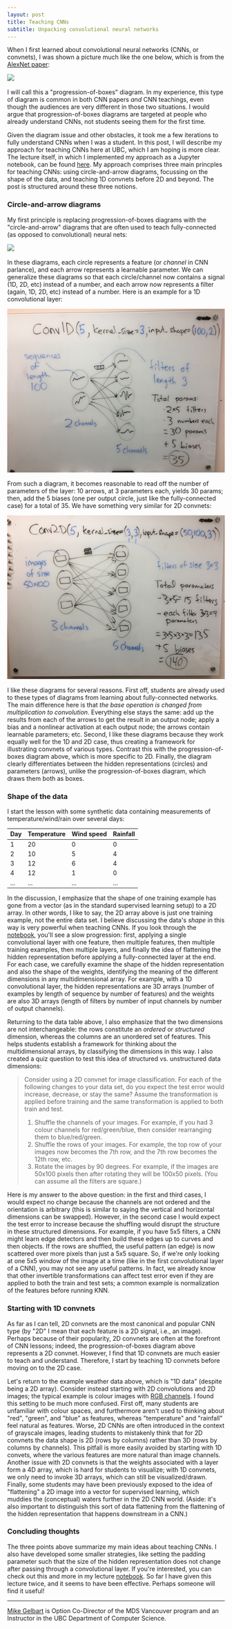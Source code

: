 ```yaml
---
layout: post
title: Teaching CNNs
subtitle: Unpacking convolutional neural networks
---
```


When I first learned about convolutional neural networks (CNNs, or convnets), I was shown a picture much like the one below, which is from the [AlexNet paper](https://papers.nips.cc/paper/4824-imagenet-classification-with-deep-convolutional-neural-networks.pdf):

![](https://cdn-images-1.medium.com/max/1600/1*qyc21qM0oxWEuRaj-XJKcw.png)

I will call this a "progression-of-boxes" diagram. In my experience, this type of diagram is common in both CNN papers _and_ CNN teachings, even though the audiences are very different in those two situations. I would argue that progression-of-boxes diagrams are targeted at people who already understand CNNs, not students seeing them for the first time.

Given the diagram issue and other obstacles, it took me a few iterations to fully understand CNNs when I was a student. In this post, I will describe my approach for teaching CNNs here at UBC, which I am hoping is more clear. The lecture itself, in which I implemented my approach as a Jupyter notebook, can be found [here](https://github.com/UBC-MDS/DSCI_572_sup-learn-2_public/blob/master/lectures/lecture7.ipynb). My approach comprises three main princples for teaching CNNs: using circle-and-arrow diagrams, focussing on the shape of the data, and teaching 1D convnets before 2D and beyond. The post is structured around these three notions.

### Circle-and-arrow diagrams

My first principle is replacing progression-of-boxes diagrams with the "circle-and-arrow" diagrams that are often used to teach fully-connected (as opposed to convolutional) neural nets:

![](https://upload.wikimedia.org/wikipedia/commons/4/46/Colored_neural_network.svg)

In these diagrams, each circle represents a feature (or _channel_ in CNN parlance), and each arrow represents a learnable parameter. We can generalize these diagrams so that each circle/channel now contains a signal (1D, 2D, etc) instead of a number, and each arrow now represents a filter (again, 1D, 2D, etc) instead of a number. Here is an example for a 1D convolutional layer:

![](../img/blog/CNN/Conv1D.png)

From such a diagram, it becomes reasonable to read off the number of parameters of the layer: 10 arrows, at 3 parameters each, yields 30 params; then, add the 5 biases (one per output circle, just like the fully-connected case) for a total of 35. We have something very similar for 2D convnets:

![](../img/blog/CNN/Conv2D.png)

I like these diagrams for several reasons. First off, students are already used to these types of diagrams from learning about fully-connected networks. The main difference here is that _the base operation is changed from multiplication to convolution_. Everything else stays the same: add up the results from each of the arrows to get the result in an output node; apply a bias and a nonlinear activation at each output node; the arrows contain learnable parameters; etc. Second, I like these diagrams because they work equally well for the 1D and 2D case, thus creating a framework for illustrating convnets of various types. Contrast this with the progression-of-boxes diagram above, which is more specific to 2D. Finally, the diagram clearly differentiates between the hidden representations (circles) and parameters (arrows), unlike the progression-of-boxes diagram, which draws them both as boxes. 


### Shape of the data

I start the lesson with some synthetic data containing measurements of temperature/wind/rain over several days:

| Day | Temperature | Wind speed | Rainfall |
|-----|-----|---------------|-------|
|  1   | 20  | 0           |   0 |
|  2   | 10  |  5           | 4  |
|  3    | 12  | 6          |  4 |
|  4    |  12 |  1         |  0 |
| ...  | ...  | ... | ... |

In the discussion, I emphasize that the shape of one training example has gone from a vector (as in the standard supervised learning setup) to a 2D array. In other words, I like to say, the 2D array above is just one training example, not the entire data set. I believe discussing the data's _shape_ in this way is very powerful when teaching CNNs. If you look through the [notebook](https://github.com/UBC-MDS/DSCI_572_sup-learn-2_public/blob/master/lectures/lecture7.ipynb), you'll see a slow progression: first, applying a single convolutional layer with one feature, then multiple features, then multiple training examples, then multiple layers, and finally the idea of flattening the hidden representation before applying a fully-connected layer at the end. For each case, we carefully examine the shape of the hidden representation and also the shape of the weights, identifying the meaning of the different dimensions in any multidimensional array. For example, with a 1D convolutional layer, the hidden representations are 3D arrays (number of examples by length of sequence by number of features) and the weights are also 3D arrays (length of filters by number of input channels by number of output channels).  

Returning to the data table above, I also emphasize that the two dimensions are not interchangeable: the rows constitute an _ordered_ or _structured_ dimension, whereas the columns are an unordered set of features. This helps students establish a framework for thinking about the multidimensional arrays, by classifying the dimensions in this way. I also created a quiz question to test this idea of structured vs. unstructured data dimensions:

> Consider using a 2D convnet for image classification. For each of the following changes to your data set, do you expect the test error would increase, decrease, or stay the same? Assume the transformation is applied before training and the same transformation is applied to both train and test. 
> 
> 1. Shuffle the channels of your images. For example, if you had 3 colour channels for red/green/blue, then consider rearranging them to blue/red/green.
> 2. Shuffle the rows of your images. For example, the top row of your images now becomes the 7th row, and the 7th row becomes the 12th row, etc.
> 3. Rotate the images by 90 degrees. For example, if the images are 50x100 pixels then after rotating they will be 100x50 pixels. (You can assume all the filters are square.)

Here is my answer to the above question: in the first and third cases, I would expect no change because the channels are not ordered and the orientation is arbitrary (this is similar to saying the vertical and horizontal dimensions can be swapped). However, in the second case I would expect the test error to increase because the shuffling would disrupt the structure in these structured dimensions. For example, if you have 5x5 filters, a CNN might learn edge detectors and then build these edges up to curves and then objects. If the rows are shuffled, the useful pattern (an edge) is now scattered over more pixels than just a 5x5 square. So, if we're only looking at one 5x5 window of the image at a time (like in the first convolutional layer of a CNN), you may not see any useful patterns. In fact, we already know that other invertible transformations can affect test error even if they are applied to both the train and test sets; a common example is normalization of the features before running KNN. 


### Starting with 1D convnets

As far as I can tell, 2D convnets are the most canonical and popular CNN type (by "2D" I mean that each feature is a 2D signal, i.e., an image). Perhaps because of their popularity, 2D convnets are often at the forefront of CNN lessons; indeed, the progression-of-boxes diagram above represents a 2D convnet. However, I find that 1D convnets are much easier to teach and understand. Therefore, I start by teaching 1D convnets before moving on to the 2D case. 

Let's return to the example weather data above, which is "1D data" (despite being a 2D array). Consider instead starting with 2D convolutions and 2D images; the typical example is colour images with [RGB channels](https://en.wikipedia.org/wiki/RGB_color_model). I found this setting to be much more confused. First off, many students are unfamiliar with colour spaces, and furthermore aren't used to thinking about "red", "green", and "blue" as features, whereas "temperature" and "rainfall" feel natural as features. Worse, 2D CNNs are often introduced in the context of grayscale images, leading students to mistakenly think that for 2D convnets the data shape is 2D (rows by columns) rather than 3D (rows by columns by channels). This pitfall is more easily avoided by starting with 1D convets, where the various features are more natural than image channels. Another issue with 2D convnets is that the weights associated with a layer form a 4D array, which is hard for students to visualize; with 1D convnets, we only need to invoke 3D arrays, which can still be visualized/drawn. Finally, some students may have been previously exposed to the idea of "flattening" a 2D image into a vector for supervised learning, which muddies the (conceptual) waters further in the 2D CNN world. (Aside: it's also important to distinguish this sort of data flattening from the flattening of the hidden representation that happens downstream in a CNN.) 

### Concluding thoughts

The three points above summarize my main ideas about teaching CNNs. I also have developed some smaller strategies, like setting the padding parameter such that the size of the hidden representation does not change after passing through a convolutional layer. If you're interested, you can check out this and more in my lecture [notebook](https://github.com/UBC-MDS/DSCI_572_sup-learn-2_public/blob/master/lectures/lecture7.ipynb). So far I have given this lecture twice, and it seems to have been effective. Perhaps someone will find it useful!


--------

[Mike Gelbart](https://www.mikegelbart.com/) is Option Co-Director of the MDS Vancouver program and an Instructor in the UBC Department of Computer Science.
